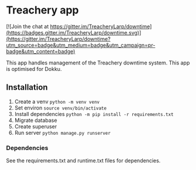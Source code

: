 # Treachery app #

[![Join the chat at https://gitter.im/TreacheryLarp/downtime](https://badges.gitter.im/TreacheryLarp/downtime.svg)](https://gitter.im/TreacheryLarp/downtime?utm_source=badge&utm_medium=badge&utm_campaign=pr-badge&utm_content=badge)

This app handles management of the Treachery downtime system. This app is optimised for Dokku.

## Installation ##
1. Create a venv `python -m venv venv`
2. Set environ `source venv/bin/activate`
3. Install dependencies `python -m pip install -r requirements.txt`
4. Migrate database
5. Create superuser
6. Run server `python manage.py runserver`

### Dependencies ###
See the requirements.txt and runtime.txt files for dependencies.

